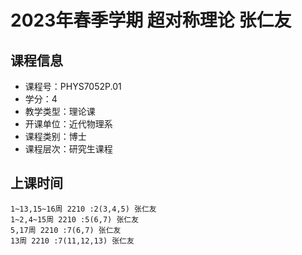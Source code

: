 # 2023年春季学期 超对称理论 张仁友






## 课程信息

- 课程号：PHYS7052P.01
- 学分：4
- 教学类型：理论课
- 开课单位：近代物理系
- 课程类别：博士
- 课程层次：研究生课程

## 上课时间

```
1~13,15~16周 2210 :2(3,4,5) 张仁友
1~2,4~15周 2210 :5(6,7) 张仁友
5,17周 2210 :7(6,7) 张仁友
13周 2210 :7(11,12,13) 张仁友
```

